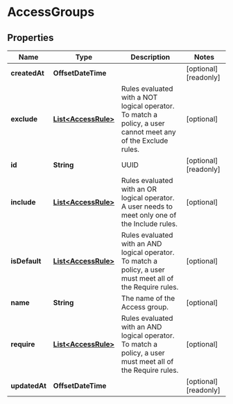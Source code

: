 

# AccessGroups


## Properties

| Name | Type | Description | Notes |
|------------ | ------------- | ------------- | -------------|
|**createdAt** | **OffsetDateTime** |  |  [optional] [readonly] |
|**exclude** | [**List&lt;AccessRule&gt;**](AccessRule.md) | Rules evaluated with a NOT logical operator. To match a policy, a user cannot meet any of the Exclude rules. |  [optional] |
|**id** | **String** | UUID |  [optional] [readonly] |
|**include** | [**List&lt;AccessRule&gt;**](AccessRule.md) | Rules evaluated with an OR logical operator. A user needs to meet only one of the Include rules. |  [optional] |
|**isDefault** | [**List&lt;AccessRule&gt;**](AccessRule.md) | Rules evaluated with an AND logical operator. To match a policy, a user must meet all of the Require rules. |  [optional] |
|**name** | **String** | The name of the Access group. |  [optional] |
|**require** | [**List&lt;AccessRule&gt;**](AccessRule.md) | Rules evaluated with an AND logical operator. To match a policy, a user must meet all of the Require rules. |  [optional] |
|**updatedAt** | **OffsetDateTime** |  |  [optional] [readonly] |



